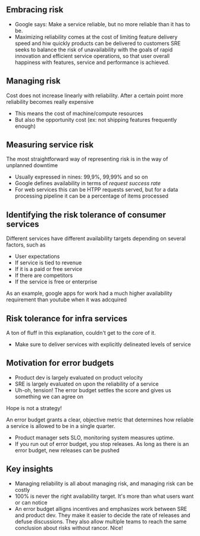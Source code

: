 ## Embracing risk

- Google says: Make a service reliable, but no more reliable than it has to be.
- Maximizing reliability comes at the cost of limiting feature delivery speed and hiw quickly products can be delivered to customers
SRE seeks to balance the risk of unavailability with the goals of rapid innovation and efficient service operations, so that user overall happiness with features, service and performance is achieved.

## Managing risk
Cost does not increase linearly with reliability. After a certain point more reliability becomes really expensive
- This means the cost of machine/compute resources
- But also the opportunity cost (ex: not shipping features frequently enough)

## Measuring service risk
The most straightforward way of representing risk is in the way of unplanned downtime
- Usually expressed in nines: 99,9%, 99,99% and so on
- Google defines availability in terms of _request success rate_
- For web services this can be HTPP requests served, but for a data processing pipeline it can be a percentage of items processed

## Identifying the risk tolerance of consumer services
Different services have different availability targets depending on several factors, such as
- User expectations
- If service is tied to revenue
- If it is a paid or free service
- If there are competitors
- If the service is free or enterprise

As an example, google apps for work had a much higher availability requirement than youtube when it was adcquired

## Risk tolerance for infra services
A ton of fluff in this explanation, couldn't get to the core of it.
- Make sure to deliver services with explicitly delineated levels of service

## Motivation for error budgets
- Product dev is largely evaluated on product velocity
- SRE is largely evaluated on upon the reliability of a service
- Uh-oh, tension! The error budget settles the score and gives us something we can agree on

Hope is not a strategy!

An error budget grants a clear, objective metric that determines how reliable a service is allowed to be in a single quarter.

- Product manager sets SLO, monitoring system measures uptime.
- If you run out of error budget, you stop releases. As long as there is an error budget, new releases can be pushed

## Key insights
- Managing reliability is all about managing risk, and managing risk can be costly
- 100% is never the right availability target. It's more than what users want or can notice
- An error budget alligns incentives and emphasizes work between SRE and product dev. They make it easier to decide the rate of releases and defuse discussions. They also allow multiple teams to reach the same conclusion about risks without rancor. Nice!